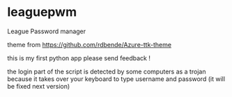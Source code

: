 # leaguepwm

League Password manager

theme from https://github.com/rdbende/Azure-ttk-theme

this is my first python app please send feedback !


the login part of the script is detected by some computers as a trojan because it takes over your keyboard to type username and password (it will be fixed next version)
